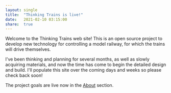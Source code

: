 ```yaml
---
layout: single
title:  "Thinking Trains is live!"
date:   2021-02-10 03:15:00
share:  true
---
```


Welcome to the Thinking Trains web site! This is an open source project
to develop new technology for controlling a model railway, for which the
trains will drive themselves.

I've been thinking and planning for several months, as well as slowly
acquiring materials, and now the time has come to begin the detailed design
and build. I'll populate this site over the coming days and weeks so please
check back soon!

The project goals are live now in the [About](https://www.thinkingtrains.org/about/)
section.
